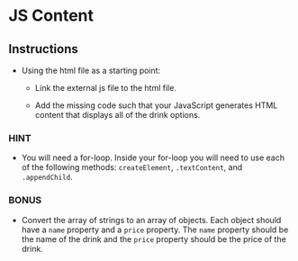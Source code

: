 # JS Content

## Instructions

- Using the html file as a starting point:

  - Link the external js file to the html file.

  - Add the missing code such that your JavaScript generates HTML content that displays all of the drink options.

### HINT

- You will need a for-loop. Inside your for-loop you will need to use each of the following methods: `createElement`, `.textContent`, and `.appendChild`.

### BONUS

- Convert the array of strings to an array of objects. Each object should have a `name` property and a `price` property. The `name` property should be the name of the drink and the `price` property should be the price of the drink.
